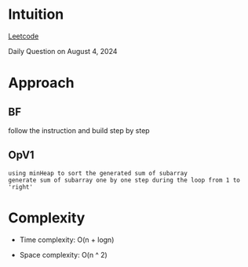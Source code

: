 # Intuition

[Leetcode](https://leetcode.com/problems/range-sum-of-sorted-subarray-sums)

Daily Question on August 4, 2024

# Approach

## BF

follow the instruction and build step by step

## OpV1

```
using minHeap to sort the generated sum of subarray
generate sum of subarray one by one step during the loop from 1 to 'right'
```

# Complexity

- Time complexity: O(n + logn)

- Space complexity: O(n ^ 2)
